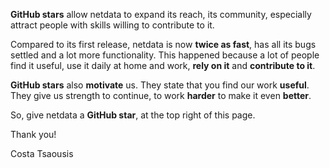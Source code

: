 **GitHub stars** allow netdata to expand its reach, its community, especially attract people with skills willing to contribute to it.

Compared to its first release, netdata is now **twice as fast**, has all its bugs settled and a lot more functionality. This happened because a lot of people find it useful, use it daily at home and work, **rely on it** and **contribute to it**.

**GitHub stars** also **motivate** us. They state that you find our work **useful**. They give us strength to continue, to work **harder** to make it even **better**.

So, give netdata a **GitHub star**, at the top right of this page.

Thank you!

Costa Tsaousis
